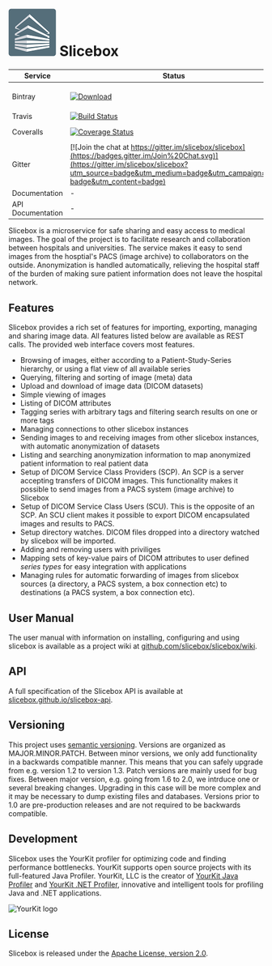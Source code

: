 ![](src/main/public/images/logo_white_framed_small.png "Slicebox") Slicebox
=====================================================

Service | Status | Description
------- | ------ | -----------
Bintray           | [![Download](https://api.bintray.com/packages/slicebox/slicebox/installers/images/download.svg) ](https://bintray.com/slicebox/slicebox/installers/_latestVersion) | Latest Version on Bintray
Travis            | [![Build Status](https://travis-ci.org/slicebox/slicebox.svg?branch=master)](https://travis-ci.org/slicebox/slicebox.svg?branch=master) | [Tests](https://travis-ci.org/slicebox/slicebox/)
Coveralls         | [![Coverage Status](https://coveralls.io/repos/github/slicebox/slicebox/badge.svg?branch=master)](https://coveralls.io/github/slicebox/slicebox?branch=master) | Code coverage
Gitter            | [![Join the chat at https://gitter.im/slicebox/slicebox](https://badges.gitter.im/Join%20Chat.svg)](https://gitter.im/slicebox/slicebox?utm_source=badge&utm_medium=badge&utm_campaign=pr-badge&utm_content=badge) | Chatroom
Documentation     | - | [Wiki](https://github.com/slicebox/slicebox/wiki)
API Documentation | - | [REST API](http://slicebox.github.io/slicebox-api)

Slicebox is a microservice for safe sharing and easy access to medical images. The goal of the project is to facilitate research and collaboration between hospitals and universities. The service makes it easy to send images from the hosptial's PACS (image archive) to collaborators on the outside. Anonymization is handled automatically, relieving the hospital staff of the burden of making sure patient information does not leave the hospital network.

Features
--------

Slicebox provides a rich set of features for importing, exporting, managing and sharing image data. All features listed below are available as REST calls. The provided web interface covers most features.

* Browsing of images, either according to a Patient-Study-Series hierarchy, or using a flat view of all available series
* Querying, filtering and sorting of image (meta) data
* Upload and download of image data (DICOM datasets)
* Simple viewing of images
* Listing of DICOM attributes
* Tagging series with arbitrary tags and filtering search results on one or more tags
* Managing connections to other slicebox instances
* Sending images to and receiving images from other slicebox instances, with automatic anonymization of datasets
* Listing and searching anonymization information to map anonymized patient information to real patient data
* Setup of DICOM Service Class Providers (SCP). An SCP is a server accepting transfers of DICOM images. This functionality makes it possible to send images from a PACS system (image archive) to Slicebox
* Setup of DICOM Service Class Users (SCU). This is the opposite of an SCP. An SCU client makes it possible to export DICOM encapsulated images and results to PACS.
* Setup directory watches. DICOM files dropped into a directory watched by slicebox will be imported.
* Adding and removing users with priviliges
* Mapping sets of key-value pairs of DICOM attributes to user defined *series types* for easy integration with applications
* Managing rules for automatic forwarding of images from slicebox sources (a directory, a PACS system, a box connection etc) to destinations (a PACS system, a box connection etc).

User Manual
-----------

The user manual with information on installing, configuring and using slicebox is available as a project wiki at [github.com/slicebox/slicebox/wiki](https://github.com/slicebox/slicebox/wiki).

API
---

A full specification of the Slicebox API is available at [slicebox.github.io/slicebox-api](http://slicebox.github.io/slicebox-api).

Versioning
----------

This project uses [semantic versioning](http://semver.org). Versions are organized as MAJOR.MINOR.PATCH. Between minor versions, we only add functionality in a backwards compatible manner. This means that you can safely upgrade from e.g. version 1.2 to version 1.3. Patch versions are mainly used for bug fixes. Between major version, e.g. going from 1.6 to 2.0, we intrduce one or several breaking changes. Upgrading in this case will be more complex and it may be necessary to dump existing files and databases. Versions prior to 1.0 are pre-production releases and are not required to be backwards compatible. 

Development
-----------

Slicebox uses the YourKit profiler for optimizing code and finding performance bottlenecks. YourKit supports open source 
projects with its full-featured Java Profiler. YourKit, LLC is the creator of 
<a href="https://www.yourkit.com/java/profiler/">YourKit Java Profiler</a> and 
<a href="https://www.yourkit.com/.net/profiler/">YourKit .NET Profiler</a>, innovative and intelligent tools for 
profiling Java and .NET applications.

![YourKit logo](https://www.yourkit.com/images/yklogo.png)

License
-------

Slicebox is released under the [Apache License, version 2.0](./LICENSE).

